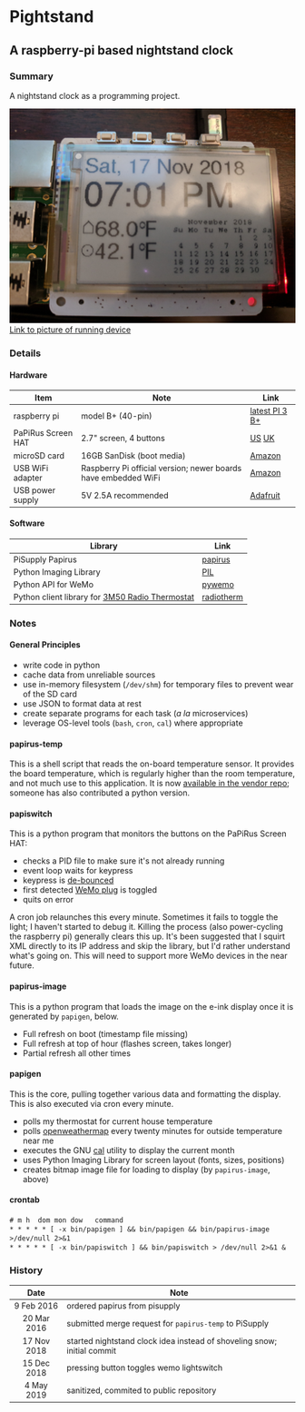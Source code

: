 # Pightstand
## A raspberry-pi based nightstand clock

### Summary

A nightstand clock as a programming project.

![image of running device](img/IMG_20181117_190132.jpg)
[Link to picture of running device](https://photos.app.goo.gl/F47QVzqR2oV6EbBj6)


### Details

#### Hardware

| Item | Note | Link |
| --- | --- | --- |
| raspberry pi | model B+ (40-pin) | [latest PI 3 B+](https://www.adafruit.com/product/3775) |
| PaPiRus Screen HAT | 2.7" screen, 4 buttons | [US](https://www.adafruit.com/product/3420) [UK](https://uk.pi-supply.com/products/papirus-epaper-eink-screen-hat-for-raspberry-pi) |
| microSD card | 16GB SanDisk (boot media) | [Amazon](https://smile.amazon.com/gp/product/B00M55BX3G) |
| USB WiFi adapter | Raspberry Pi official version; newer boards have embedded WiFi | [Amazon](https://smile.amazon.com/Official-Raspberry-Pi-WiFi-dongle/dp/B014HTNO52) |
| USB power supply | 5V 2.5A recommended | [Adafruit](https://www.adafruit.com/product/1995) |


#### Software

| Library | Link |
| --- | --- |
| PiSupply Papirus | [papirus](https://github.com/PiSupply/PaPiRus) |
| Python Imaging Library | [PIL](https://pillow.readthedocs.io/en/stable/) |
| Python API for WeMo | [pywemo](https://github.com/pavoni/pywemo) |
| Python client library for [3M50 Radio Thermostat](http://www.radiothermostat.com/filtrete/products/3M-50/) | [radiotherm](https://github.com/mhrivnak/radiotherm) |



### Notes

#### General Principles

+  write code in python
+  cache data from unreliable sources
+  use in-memory filesystem (`/dev/shm`) for temporary files to prevent wear of the SD card
+  use JSON to format data at rest
+  create separate programs for each task (_a la_ microservices)
+  leverage OS-level tools (`bash`, `cron`, `cal`) where appropriate


#### papirus-temp

This is a shell script that reads the on-board temperature sensor.  It provides the board temperature, which is regularly higher than the room temperature, and not much use to this application.  It is now [available in the vendor repo](https://github.com/PiSupply/PaPiRus/blob/master/bin/papirus-temp.sh); someone has also contributed a python version.

#### papiswitch

This is a python program that monitors the buttons on the PaPiRus Screen HAT:

+  checks a PID file to make sure it's not already running
+  event loop waits for keypress
+  keypress is [de-bounced](https://www.arduino.cc/en/tutorial/debounce)
+  first detected [WeMo plug](https://www.belkin.com/us/p/P-F7C063/) is toggled
+  quits on error

A cron job relaunches this every minute.  Sometimes it fails to toggle the light; I haven't started to debug it.  Killing the process (also power-cycling the raspberry pi) generally clears this up.  It's been suggested that I squirt XML directly to its IP address and skip the library, but I'd rather understand what's going on.  This will need to support more WeMo devices in the near future.

#### papirus-image

This is a python program that loads the image on the e-ink display once it is generated by `papigen`, below.

+  Full refresh on boot (timestamp file missing)
+  Full refresh at top of hour (flashes screen, takes longer)
+  Partial refresh all other times

#### papigen

This is the core, pulling together various data and formatting the display.  This is also executed via cron every minute.

+  polls my thermostat for current house temperature
+  polls [openweathermap](https://openweathermap.org/api) every twenty minutes for outside temperature near me
+  executes the GNU [cal](https://www.gnu.org/software/gcal/) utility to display the current month
+  uses Python Imaging Library for screen layout (fonts, sizes, positions)
+  creates bitmap image file for loading to display (by `papirus-image`, above)

#### crontab

```
# m h  dom mon dow   command
* * * * * [ -x bin/papigen ] && bin/papigen && bin/papirus-image >/dev/null 2>&1 
* * * * * [ -x bin/papiswitch ] && bin/papiswitch > /dev/null 2>&1 &
```


### History

| Date | Note |
| :---: | --- |
| 9 Feb 2016 | ordered papirus from pisupply |
| 20 Mar 2016 | submitted merge request for `papirus-temp` to PiSupply |
| 17 Nov 2018 | started nightstand clock idea instead of shoveling snow; initial commit |
| 15 Dec 2018 | pressing button toggles wemo lightswitch |
| 4 May 2019 | sanitized, commited to public repository |



